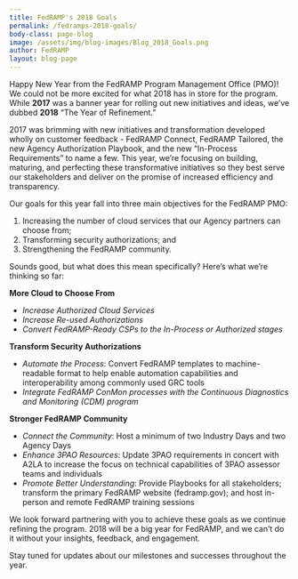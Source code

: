 ```yaml
---
title: FedRAMP's 2018 Goals
permalink: /fedramps-2018-goals/
body-class: page-blog
image: /assets/img/blog-images/Blog_2018_Goals.png
author: FedRAMP
layout: blog-page
---
```

Happy New Year from the FedRAMP Program Management Office (PMO)! We could not be more excited for what 2018 has in store for the program. While **2017** was a banner year for rolling out new initiatives and ideas, we’ve dubbed **2018** “The Year of Refinement.” 

2017 was brimming with new initiatives and transformation developed wholly on customer feedback - FedRAMP Connect, FedRAMP Tailored, the new Agency Authorization Playbook, and the new “In-Process Requirements” to name a few. This year, we’re focusing on building, maturing, and perfecting these transformative initiatives so they best serve our stakeholders and deliver on the promise of increased efficiency and transparency.  

Our goals for this year fall into three main objectives for the FedRAMP PMO: 
  1. Increasing the number of cloud services that our Agency partners can choose from;
  2. Transforming security authorizations; and 
  3. Strengthening the FedRAMP community.

Sounds good, but what does this mean specifically? Here’s what we’re thinking so far:

**More Cloud to Choose From**

* *Increase Authorized Cloud Services* 
* *Increase Re-used Authorizations* 
* *Convert FedRAMP-Ready CSPs to the In-Process or Authorized stages* 

**Transform Security Authorizations**

 * *Automate the Process*: Convert FedRAMP templates to machine-readable format to help enable automation capabilities and interoperability among commonly used GRC tools
 * *Integrate FedRAMP ConMon processes with the Continuous Diagnostics and Monitoring (CDM) program*

**Stronger FedRAMP Community**

 * *Connect the Community*: Host a minimum of two Industry Days and two Agency Days
 * *Enhance 3PAO Resources*: Update 3PAO requirements in concert with A2LA to increase the focus on technical capabilities of 3PAO assessor teams and individuals
 * *Promote Better Understanding*: Provide Playbooks for all stakeholders; transform the primary FedRAMP website (fedramp.gov); and host in-person and remote FedRAMP training sessions

We look forward partnering with you to achieve these goals as we continue refining the program. 2018 will be a big year for FedRAMP, and we can’t do it without your insights, feedback, and engagement. 

Stay tuned for updates about our milestones and successes throughout the year.


